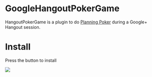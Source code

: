 GoogleHangoutPokerGame
======================

HangoutPokerGame is a plugin to do [Planning Poker](http://en.wikipedia.org/wiki/Planning_poker) during a Google+ Hangout session.

# Install

Press the button to install

[<img src="https://ssl.gstatic.com/s2/oz/images/stars/hangout/1/gplus-hangout-20x86-normal.png">](https://hangoutsapi.talkgadget.google.com/hangouts?authuser=0&gid=218101834067)

